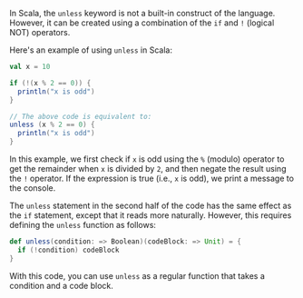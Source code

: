 In Scala, the `unless` keyword is not a built-in construct of the language. However, it can be created using a combination of the `if` and `!` (logical NOT) operators.

Here's an example of using `unless` in Scala:

```scala
val x = 10

if (!(x % 2 == 0)) {
  println("x is odd")
}

// The above code is equivalent to:
unless (x % 2 == 0) {
  println("x is odd")
}
```

In this example, we first check if `x` is odd using the `%` (modulo) operator to get the remainder when `x` is divided by `2`, and then negate the result using the `!` operator. If the expression is true (i.e., `x` is odd), we print a message to the console.

The `unless` statement in the second half of the code has the same effect as the `if` statement, except that it reads more naturally. However, this requires defining the `unless` function as follows:

```scala
def unless(condition: => Boolean)(codeBlock: => Unit) = {
  if (!condition) codeBlock
}
```

With this code, you can use `unless` as a regular function that takes a condition and a code block.